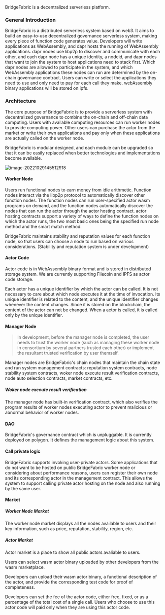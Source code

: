 BridgeFabric is a decentralized serverless platform.  

### General Introduction

BridgeFabric is a distributed serverless system based on web3. It aims to build an easy-to-use decentralized governance serverless system, making every piece of function code generates value. Developers will write applications as WebAssembly, and dapr hosts the running of WebAssembly applications. dapr nodes use libp2p to discover and communicate with each other, and each dapr node has a unique identity, a nodeid, and dapr nodes that want to join the system to host applications need to stack first. Which dapr nodes are allowed to participate in the system, and which WebAssembly applications these nodes can run are determined by the on-chain governance contract. Users can write or select the applications they need to use and only need to pay for each call they make. webAssembly binary applications will be stored on ipfs.

### Architecture

The core purpose of BridgeFabric is to provide a serverless system with decentralized governance to combine the on-chain and off-chain data computing. Users with available computing resources can run worker nodes to provide computing power. Other users can purchase the actor from the market or write their own applications and pay only when these applications are actually called on the worker node.

BridgeFabric is modular designed, and each module can be upgraded so that it can be easily replaced when better technologies and implementations become available.

![image-20221029145512918](https://image-1255620078.cos.ap-nanjing.myqcloud.com/image-20221029145512918.png)

#### Worker Node

Users run functional nodes to earn money from idle arithmetic. Function nodes interact via the libp2p protocol to automatically discover other function nodes. The function nodes can run user-specified actor wasm programs on demand, and the function nodes automatically discover the nodes that can run the actor through the actor hosting contract. actor hosting contracts support a variety of ways to define the function nodes on which the actor runs, the two most basic ones being the specified run node method and the smart match method.

BridgeFabric maintains stability and reputation values for each function node, so that users can choose a node to run based on various considerations. (Stability and reputation system is under development)

#### Actor Code

Actor code is in WebAssembly binary format and is stored in distributed storage system. We are currently supporting Filecoin and IPFS as actor code storage.

Each actor has a unique identifier by which the actor can be called. It is not necessary to care about which node  executes it at the time of invocation. Its unique identifier is related to the content, and the unique identifier changes whenever the content changes. Since it is stored on the blockchain, the content of the actor can not be changed. When a actor is called, it is called only by the unique identifier.

#### Manager Node

> In development, before the manager node is completed, the user needs to trust the worker node (such as managing these worker node in consortium by several partners trusted each other) or implement the resultant trusted verification by  user themself.

Manager nodes are BridgeFabric's chain nodes that maintain the chain state and run system management contracts: reputation system contracts, node stability system contracts, woker node execute result verification contracts, node auto selection contracts, market contracts, etc.

##### Woker node execute result verification

The manager node has built-in verification contract, which also verifies the program results of worker nodes executing actor to prevent malicious or abnormal behavior of worker nodes.

#### DAO

BridgeFabric's governance contract which is unpluggable. It is currently deployed on polygon. It defines the management logic about this system.

#### Call private logic

BridgeFabric supports invoking user-private actors. Some applications that do not want to be hosted on public BridgeFabric worker node or considering about performance reasons, users can register their own node and its corresponding actor in the management contract. This allows the system to support calling private actor hosting on the node and also running by the same user.

#### Market

##### Worker Node Market

The worker node market displays all the nodes available to users and their key information, such as price, reputation, stability, region, etc. 

##### Actor Market

Actor market is a place to show all public actors avaliable to users.

Users can select wasm actor binary uploaded by other developers from the wasm marketplace.

Developers can upload their wasm actor binary, a functional description of the actor, and provide the corresponding test code for proof of completeness.

Developers can set the fee of the actor code, either free, fixed, or as a percentage of the total cost of a single call. Users who choose to use this actor code will paid only when they are using this actor code.








